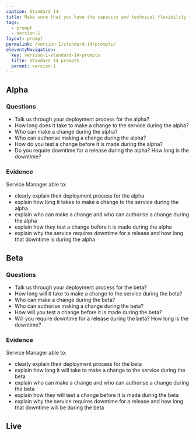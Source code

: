 ```yaml
---
caption: Standard 14
title: Make sure that you have the capacity and technical flexibility to update and improve the service on a very frequent basis.
tags:
  - prompt
  - version-1
layout: prompt
permalink: /version-1/standard-14/prompts/
eleventyNavigation:
  key: version-1-standard-14-prompts
  title: Standard 14 prompts
  parent: version-1
---
```


## Alpha

### Questions

- Talk us through your deployment process for the alpha?
- How long does it take to make a change to the service during the alpha?
- Who can make a change during the alpha?
- Who can authorise making a change during the alpha?
- How do you test a change before it is made during the alpha?
- Do you require downtime for a release during the alpha? How long is the downtime?

### Evidence

Service Manager able to:

- clearly explain their deployment process for the alpha
- explain how long it takes to make a change to the service during the alpha
- explain who can make a change and who can authorise a change during the alpha
- explain how they test a change before it is made during the alpha
- explain why the service requires downtime for a release and how long that downtime is during the alpha

## Beta

### Questions

- Talk us through your deployment process for the beta?
- How long will it take to make a change to the service during the beta?
- Who can make a change during the beta?
- Who can authorise making a change during the beta?
- How will you test a change before it is made during the beta?
- Will you require downtime for a release during the beta? How long is the downtime?

### Evidence

Service Manager able to:

- clearly explain their deployment process for the beta
- explain how long it will take to make a change to the service during the beta
- explain who can make a change and who can authorise a change during the beta
- explain how they will test a change before it is made during the beta
- explain why the service requires downtime for a release and how long that downtime will be during the beta

## Live
